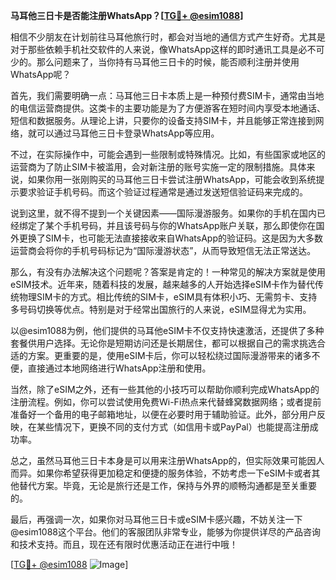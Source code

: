 **马耳他三日卡是否能注册WhatsApp？[[TG💪+ @esim1088](https://t.me/s/esim1088)]**

相信不少朋友在计划前往马耳他旅行时，都会对当地的通信方式产生好奇。尤其是对于那些依赖手机社交软件的人来说，像WhatsApp这样的即时通讯工具是必不可少的。那么问题来了，当你持有马耳他三日卡的时候，能否顺利注册并使用WhatsApp呢？

首先，我们需要明确一点：马耳他三日卡本质上是一种预付费SIM卡，通常由当地的电信运营商提供。这类卡的主要功能是为了方便游客在短时间内享受本地通话、短信和数据服务。从理论上讲，只要你的设备支持SIM卡，并且能够正常连接到网络，就可以通过马耳他三日卡登录WhatsApp等应用。

不过，在实际操作中，可能会遇到一些限制或特殊情况。比如，有些国家或地区的运营商为了防止SIM卡被滥用，会对新注册的账号实施一定的限制措施。具体来说，如果你用一张刚购买的马耳他三日卡尝试注册WhatsApp，可能会收到系统提示要求验证手机号码。而这个验证过程通常是通过发送短信验证码来完成的。

说到这里，就不得不提到一个关键因素——国际漫游服务。如果你的手机在国内已经绑定了某个手机号码，并且该号码与你的WhatsApp账户关联，那么即使你在国外更换了SIM卡，也可能无法直接接收来自WhatsApp的验证码。这是因为大多数运营商会将你的手机号码标记为“国际漫游状态”，从而导致短信无法正常送达。

那么，有没有办法解决这个问题呢？答案是肯定的！一种常见的解决方案就是使用eSIM技术。近年来，随着科技的发展，越来越多的人开始选择eSIM卡作为替代传统物理SIM卡的方式。相比传统的SIM卡，eSIM具有体积小巧、无需剪卡、支持多号码切换等优点。特别是对于经常出国旅行的人来说，eSIM显得尤为实用。

以@esim1088为例，他们提供的马耳他eSIM卡不仅支持快速激活，还提供了多种套餐供用户选择。无论你是短期访问还是长期居住，都可以根据自己的需求挑选合适的方案。更重要的是，使用eSIM卡后，你可以轻松绕过国际漫游带来的诸多不便，直接通过本地网络进行WhatsApp注册和使用。

当然，除了eSIM之外，还有一些其他的小技巧可以帮助你顺利完成WhatsApp的注册流程。例如，你可以尝试使用免费Wi-Fi热点来代替蜂窝数据网络；或者提前准备好一个备用的电子邮箱地址，以便在必要时用于辅助验证。此外，部分用户反映，在某些情况下，更换不同的支付方式（如信用卡或PayPal）也能提高注册成功率。

总之，虽然马耳他三日卡本身是可以用来注册WhatsApp的，但实际效果可能因人而异。如果你希望获得更加稳定和便捷的服务体验，不妨考虑一下eSIM卡或者其他替代方案。毕竟，无论是旅行还是工作，保持与外界的顺畅沟通都是至关重要的。

最后，再强调一次，如果你对马耳他三日卡或eSIM卡感兴趣，不妨关注一下@esim1088这个平台。他们的客服团队非常专业，能够为你提供详尽的产品咨询和技术支持。而且，现在还有限时优惠活动正在进行中哦！

[[TG💪+ @esim1088](https://t.me/s/esim1088) ![Image](https://i.postimg.cc/4NQfJmqS/Snipaste-2025-05-13-00-14-12.png)]